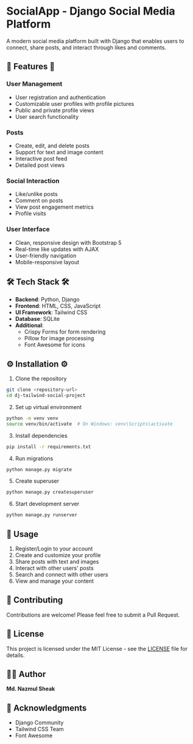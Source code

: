 # SocialApp - Django Social Media Platform

A modern social media platform built with Django that enables users to connect, share posts, and interact through likes and comments.

## 🌟 Features 🌟

### User Management
- User registration and authentication
- Customizable user profiles with profile pictures
- Public and private profile views
- User search functionality

### Posts
- Create, edit, and delete posts
- Support for text and image content
- Interactive post feed
- Detailed post views

### Social Interaction
- Like/unlike posts
- Comment on posts
- View post engagement metrics
- Profile visits

### User Interface
- Clean, responsive design with Bootstrap 5
- Real-time like updates with AJAX
- User-friendly navigation
- Mobile-responsive layout

## 🛠️ Tech Stack 🛠️

- **Backend**: Python, Django
- **Frontend**: HTML, CSS, JavaScript
- **UI Framework**: Tailwind CSS
- **Database**: SQLite
- **Additional**: 
  - Crispy Forms for form rendering
  - Pillow for image processing
  - Font Awesome for icons

## ⚙️ Installation ⚙️

1. Clone the repository
```bash
git clone <repository-url>
cd dj-tailwind-social-project
```

2. Set up virtual environment
```bash
python -m venv venv
source venv/bin/activate  # On Windows: venv\Scripts\activate
```

3. Install dependencies
```bash
pip install -r requirements.txt
```

4. Run migrations
```bash
python manage.py migrate
```

5. Create superuser
```bash
python manage.py createsuperuser
```

6. Start development server
```bash
python manage.py runserver
```

## 📱 Usage

1. Register/Login to your account
2. Create and customize your profile
3. Share posts with text and images
4. Interact with other users' posts
5. Search and connect with other users
6. View and manage your content

## 🤝 Contributing

Contributions are welcome! Please feel free to submit a Pull Request.

## 📄 License

This project is licensed under the MIT License - see the [LICENSE](LICENSE) file for details.

## 👨‍💻 Author

**Md. Nazmul Sheak**

## 🙏 Acknowledgments

- Django Community
- Tailwind CSS Team 
- Font Awesome
```

